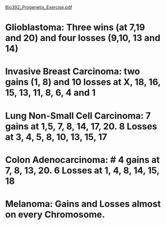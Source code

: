 
[Bio392_Progenetix_Exercise.pdf](https://github.com/compbiozurich/UZH-BIO392/files/7267625/Bio392_Progenetix_Exercise.pdf)

# Glioblastoma: Three wins (at 7,19 and 20) and four losses (9,10, 13 and 14)

# Invasive Breast Carcinoma:  two gains (1, 8) and 10 losses at X, 18, 16, 15, 13, 11, 8, 6, 4 and 1

# Lung Non-Small Cell Carcinoma: 7 gains at 1,5, 7, 8, 14, 17, 20. 8 Losses at 3, 4, 5, 8, 10, 13, 15, 17

# Colon Adenocarcinoma: # 4 gains at 7, 8, 13, 20. 6 Losses at 1, 4, 8, 14, 15, 18

# Melanoma: Gains and Losses almost on every Chromosome.



